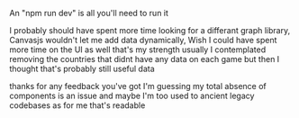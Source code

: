 An "npm run dev" is all you'll need to run it

I probably should have spent more time looking for a differant graph library, Canvasjs wouldn't let me add data dynamically,
Wish I could have spent more time on the UI as well that's my strength usually
I contemplated removing the countries that didnt have any data on each game but then I thought that's probably still useful data

thanks for any feedback you've got I'm guessing my total absence of components is an issue and maybe I'm too used to ancient legacy codebases as for me that's readable
